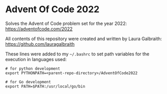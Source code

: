 # Advent Of Code 2022

Solves the Advent of Code problem set for the year 2022: https://adventofcode.com/2022

All contents of this repository were created and written by Laura Galbraith: https://github.com/lauragalbraith

These lines were added to my `~/.bashrc` to set path variables for the execution in languages used:

```
# for python development
export PYTHONPATH=<parent-repo-directory>/AdventOfCode2022

# for Go development
export PATH=$PATH:/usr/local/go/bin
```
